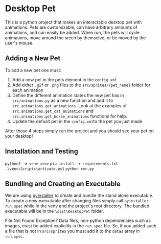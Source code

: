 # Desktop Pet
This is a python project that makes an interactable desktop pet with animations. Pets are customizable, can have arbitrary amounts of animations, and can easily be added. When run, the pets will cycle animations, move around the sreen by themselve, or be moved by the user's mouse.


## Adding a New Pet
To add a new pet one must:
1. Add a new pet in the pets element in the `config.xml`
2. Add either `.gif` or `.png` files to the `src/sprites/{pet_name}` folder for each animation
3. Define the different animation states the new pet has in `src/animations.py` as a new function and add it to `src.animations.get_animations`. Look at the examples of  `src.animations.get_cat_animations` and `src.animations.get_horse_animations` functions for help.
4. Update the defualt pet in the `config.xml`to the pet you just made

After those 4 steps simply run the project and you should see your pet on your desktop!

## Installation and Testing
`python3 -m venv venv`
`pip install -r requirements.txt`
`.\venv\Scripts\activate.ps1`
`python run.py`

## Bundling and Creating an Executable
We are using [pyinstaller](https://www.pyinstaller.org/) to create and bundle the stand alone executable. To create a new executable after changing files simply call `pyinstaller run.spec` while in the venv and the project's root directory. The bundled executable will be in the  `\dist\DesktopPet` folder. 

File Not Found Exception? Data files, non-python dependencies such as images, must be added explicitly in the `run.spec` file. So, if you added such a file that is not in `src/sprites` you must add it to the `datas` array in `run.spec`.